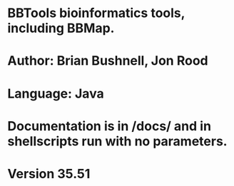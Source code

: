 # BBTools bioinformatics tools, including BBMap.
# Author: Brian Bushnell, Jon Rood
# Language: Java
# Documentation is in /docs/ and in shellscripts run with no parameters.
# Version 35.51
